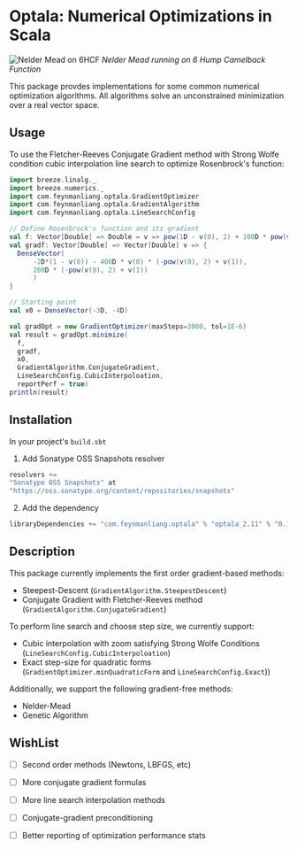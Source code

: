 Optala: Numerical Optimizations in Scala
========================================

![Nelder Mead on 6HCF](https://raw.githubusercontent.com/feynmanliang/optala/master/docs/nelder-mead-6HCF.gif)
*Nelder Mead running on 6 Hump Camelback Function*



This package provdes implementations for some common numerical
optimization algorithms. All algorithms solve an unconstrained
minimization over a real vector space.

Usage
-----

To use the Fletcher-Reeves Conjugate Gradient method with Strong Wolfe
condition cubic interpolation line search to optimize Rosenbrock's
function:

```scala
import breeze.linalg._
import breeze.numerics._
import com.feynmanliang.optala.GradientOptimizer
import com.feynmanliang.optala.GradientAlgorithm
import com.feynmanliang.optala.LineSearchConfig

// Define Rosenbrock's function and its gradient
val f: Vector[Double] => Double = v => pow(1D - v(0), 2) + 100D * pow(v(1) - pow(v(0), 2),2)
val gradf: Vector[Double] => Vector[Double] v => {
  DenseVector(
      -2D*(1 - v(0)) - 400D * v(0) * (-pow(v(0), 2) + v(1)),
      200D * (-pow(v(0), 2) + v(1))
      )
}

// Starting point
val x0 = DenseVector(-3D, -4D)

val gradOpt = new GradientOptimizer(maxSteps=3000, tol=1E-6)
val result = gradOpt.minimize(
  f,
  gradf,
  x0,
  GradientAlgorithm.ConjugateGradient,
  LineSearchConfig.CubicInterpoloation,
  reportPerf = true)
println(result)
```

Installation
-----------

In your project's `build.sbt`

1. Add Sonatype OSS Snapshots resolver
```sbt
resolvers +=
"Sonatype OSS Snapshots" at
"https://oss.sonatype.org/content/repositories/snapshots"
```

2. Add the dependency
```sbt
libraryDependencies += "com.feynmanliang.optala" % "optala_2.11" % "0.1.0-SNAPSHOT"
```

Description
-----------

This package currently implements the first order gradient-based methods:
* Steepest-Descent (`GradientAlgorithm.SteepestDescent`)
* Conjugate Gradient with Fletcher-Reeves method (`GradientAlgorithm.ConjugateGradient`)

To perform line search  and choose step size, we currently support:
* Cubic interpolation with zoom satisfying Strong Wolfe Conditions
  (`LineSearchConfig.CubicInterpoloation`)
* Exact step-size for quadratic forms
  (`GradientOptimizer.minQuadraticForm` and `LineSearchConfig.Exact`))

Additionally, we support the following gradient-free methods:
* Nelder-Mead
* Genetic Algorithm

WishList
-------

 - [ ] Second order methods (Newtons, LBFGS, etc)
 - [ ] More conjugate gradient formulas
 - [ ] More line search interpolation methods
 - [ ] Conjugate-gradient preconditioning
 - [ ] Better reporting of optimization performance stats

